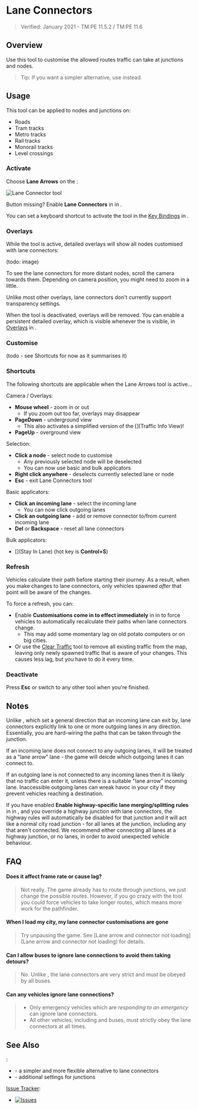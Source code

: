 # Lane Connectors

> Verified: January 2021 - TM:PE 11.5.2 / TM:PE 11.6

## Overview

Use this tool to customise the allowed routes traffic can take at junctions and nodes.

> Tip: If you want a simpler alternative, use [](Lane-Arrows.md) instead.

## Usage

This tool can be applied to nodes and junctions on:

* Roads
* Tram tracks
* Metro tracks
* Rail tracks
* Monorail tracks
* Level crossings

### Activate

Choose **Lane Arrows** on the [](Toolbar.md):

![Lane Connector tool](https://imgur.com/fhxfKzv.png)

Button missing? Enable **Lane Connectors** in [](Maintenance.md) in [](Settings.md).

You can set a keyboard shortcut to activate the tool in the [Key Bindings](Keybinds.md) in [](Settings.md).

### Overlays

While the tool is active, detailed overlays will show all nodes customised with lane connectors:

(todo: image)

To see the lane connectors for more distant nodes, scroll the camera towards them. Depending on camera position, you might need to zoom in a little.

Unlike most other overlays, lane connectors don't currently support transparency settings.

When the tool is deactivated, overlays will be removed. You can enable a persistent detailed overlay, which is visible whenever the [](Toolbar.md) is visible, in [Overlays](Overlays.md) in [](Settings.md).

### Customise

(todo - see Shortcuts for now as it summarises it)

### Shortcuts

The following shortcuts are applicable when the Lane Arrows tool is active...

Camera / Overlays:

* **Mouse wheel** - zoom in or out
    * If you zoom out too far, overlays may disappear
* **PageDown** - underground view
    * This also activates a simplified version of the [](Traffic Info View)!
* **PageUp** - overground view

Selection:

* **Click a node** - select node to customise
    * Any previously selected node will be deselected
    * You can now use basic and bulk applicators
* **Right click anywhere** - deselects currently selected lane or node
* **Esc** - exit Lane Connectors tool

Basic applicators:

* **Click an incoming lane** - select the incoming lane
    * You can now click outgoing lanes
* **Click an outgoing lane** - add or remove connector to/from current incoming lane
* **Del** or **Backspace** - reset all lane connectors

Bulk applicators:

* [](Stay In Lane) (hot key is **Control+S**)

### Refresh

Vehicles calculate their path before starting their journey. As a result, when you make changes to lane connectors, only vehicles spawned _after_ that point will be aware of the changes.

To force a refresh, you can:

* Enable **Customisations come in to effect immediately** in [](General.md) in [](Settings.md) to force vehicles to automatically recalculate their paths when lane connectors change.
    * This may add some momentary lag on old potato computers or on big cities.
* Or use the [Clear Traffic](Clear-Traffic.md) tool to remove all existing traffic from the map, leaving only newly spawned traffic that is aware of your changes. This causes less lag, but you have to do it every time.

### Deactivate

Press **Esc** or switch to any other tool when you're finished.

## Notes

Unlike [](Lane-Arrows.md), which set a general direction that an incoming lane can exit by, lane connectors explicitly link to one or more outgoing lanes in any direction. Essentially, you are hard-wiring the paths that can be taken through the junction.

If an incoming lane does not connect to any outgoing lanes, it will be treated as a "lane arrow" lane - the game will deicde which outgoing lanes it can connect to.

If an outgoing lane is not connected to any incoming lanes then it is likely that no traffic can enter it, unless there is a suitable "lane arrow" incoming lane. Inaccessible outgoing lanes can wreak havoc in your city if they prevent vehicles reaching a destination.

If you have enabled **Enable highway-specific lane merging/splitting rules** in [](Policies.md) in [](Settings.md), and you override a highway junction with lane connectors, the highway rules will automatically be disabled for that junction and it will act like a normal city road junction - for all lanes at the junction, including any that aren't connected. We recommend either connecting all lanes at a highway junction, or no lanes, in order to avoid unexpected vehicle behaviour.

## FAQ

#### Does it affect frame rate or cause lag?
> Not really. The game already has to route through junctions, we just change the possible routes. However, if you go crazy with the tool you could force vehicles to take longer routes, which means more work for the pathfinder.

#### When I load my city, my lane connector customisations are gone
> Try unpausing the game. See [Lane arrow and connector not loading](Lane arrow and connector not loading) for details.

#### Can I allow buses to ignore lane connections to avoid them taking detours?
> No. Unlike [](Lane-Arrows.md), the lane connectors are very strict and must be obeyed by all buses.

#### Can any vehicles ignore lane connections?
> * Only emergency vehicles which are _responding to an emergency_ can ignore lane connectors.
> * All other vehicles, including  [](Reckless-Drivers.md) and buses, must strictly obey the lane connectors at all times.

## See Also

[](Toolbar.md):

* [](Lane-Arrows.md) - a simpler and more flexible alternative to lane connectors
* [](Junction-Restrictions.md) - additional settings for junctions

[Issue Tracker](https://github.com/krzychu124/Cities-Skylines-Traffic-Manager-President-Edition/issues):

* <a href="https://github.com/CitiesSkylinesMods/TMPE/labels/LANE ROUTING"><img alt="Issues" src="https://img.shields.io/github/issues/CitiesSkylinesMods/TMPE/LANE ROUTING?label=LANE ROUTING&logo=github" /></a>